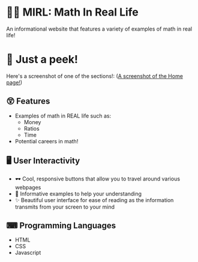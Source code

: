 # 🧮➗ MIRL: Math In Real Life 
An informational website that features a variety of examples of math in real life!
# 👀 Just a peek!
Here's a screenshot of one of the sections!:
([A screenshot of the Home page!](https://cloud-cvdeibs11-hack-club-bot.vercel.app/0image.png))
## 😲 Features
- Examples of math in REAL life such as:
  - Money
  - Ratios
  - Time
 - Potential careers in math!
## 🖥 User Interactivity
- 🕶 Cool, responsive buttons that allow you to travel around various webpages
- 📑 Informative examples to help your understanding
- ✨ Beautiful user interface for ease of reading as the information transmits from your screen to your mind
## ⌨ Programming Languages
- HTML
- CSS
- Javascript
